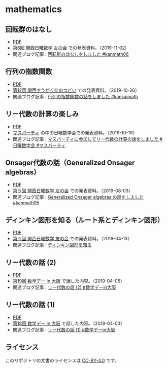 # mathematics

## 回転群のはなし

* [PDF](RotationGroup/RotationGroup.pdf)
* [第6回 関西日曜数学 友の会](https://kansai-sunday-math.connpass.com/event/150313/) での発表資料。（2019-11-02）
* 関連ブログ記事 : [回転群のはなしをしました #kanmath06](https://usami-k.hatenadiary.jp/entry/2019/11/02/233536)

## 行列の指数関数

* [PDF](MatrixExponential/MatrixExponential.pdf)
* [第12回 関西すうがく徒のつどい](https://kansaimath.tenasaku.com/?page_id=1595) での発表資料。（2019-10-26）
* 関連ブログ記事 : [行列の指数関数の話をしました #kansaimath](https://usami-k.hatenadiary.jp/entry/2019/10/27/214152)

## リー代数の計算の楽しみ

* [PDF](LieAlgebraCalculation/LieAlgebraCalculation.pdf)
* [マスパーティ](https://mathparty.localinfo.jp) の中の日曜数学会での発表資料。（2019-10-19）
* 関連ブログ記事 : [マスパーティに参加してリー代数の計算の話をしました #日曜数学会 #マスパーティ](https://usami-k.hatenadiary.jp/entry/2019/10/20/213753)

## Onsager代数の話（Generalized Onsager algebras）

* [PDF](OnsagerAlgebra/OnsagerAlgebra.pdf)
* [第５回 関西日曜数学 友の会](https://kansai-sunday-math.connpass.com/event/130553/) での発表資料。（2019-08-03）
* 関連ブログ記事 : [Generalized Onsager algebras の話をしました #kanmath05](https://usami-k.hatenadiary.jp/entry/2019/08/04/001010)

## ディンキン図形を知る（ルート系とディンキン図形）

* [PDF](DynkinDiagrams/DynkinDiagrams.pdf)
* [第４回 関西日曜数学 友の会](https://kansai-sunday-math.connpass.com/event/112125/) での発表資料。（2019-04-13）
* 関連ブログ記事 : [ディンキン図形を知る](https://usami-k.hatenadiary.jp/entry/2019/04/14/125012)

## リー代数の話 (2)

* [PDF](MathDayOsaka_LieAlgebra_2/MathDayOsaka_LieAlgebra_2.pdf)
* [第19回 数学デー in 大阪](https://osaka-dtc.connpass.com/event/126201/) で話した内容。（2019-04-05）
* 関連ブログ記事 : [リー代数の話 (2) #数学デーin大阪](https://usami-k.hatenadiary.jp/entry/2019/04/28/005601)

## リー代数の話 (1)

* [PDF](MathDayOsaka_LieAlgebra_1/MathDayOsaka_LieAlgebra_1.pdf)
* [第18回 数学デー in 大阪](https://osaka-dtc.connpass.com/event/126200/) で話した内容。（2019-04-03）
* 関連ブログ記事 : [リー代数の話 (1) #数学デーin大阪](https://usami-k.hatenadiary.jp/entry/2019/04/20/154857)

## ライセンス

このリポジトリの文書のライセンスは [CC-BY-4.0](https://creativecommons.org/licenses/by/4.0/deed.ja) です。

